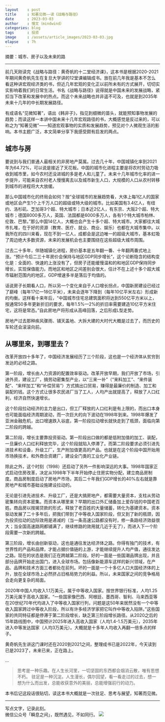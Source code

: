 ```yaml
---
layout    : post
title     : 知著见微——读《战略与路径》
date      : 2023-03-03
author    : 慢文（mindwind）
categories: blog
tags      : 投资
image     : /assets/article_images/2023-03-03.jpg
elapse    : 7h
---
```


摘要：城市、房子以及未来的路

---

前几天刚读完《战略与路径：黄奇帆的十二堂经济课》，这本书是根据2020-2021年期间黄奇帆先生在复旦大学讲的12堂课编辑成书。放在前几年我是基本不怎么看这种讲宏观经济类的书，但近几年宏观的变化正以前所未有的方式展开，切切实实影响着我们的日常生活。书名《战略与路径》说得就是中国未来的发展战略，紧扣当下改革和发展中的热点。而这个未来战略也并非遥不可及，也就是到2035年未来十几年的中长期发展路径。

有成语名“见微知著”，语出《韩非子》，指见到细微的苗头，就能预知事物发展的趋势；而读这样一本讲中国未来十几年宏观路径的书，大概感觉是反过来的，可以称之为“知著见微”——知道宏观事物的实质和发展趋势，预见对个人微观生活的影响。本书主题广泛，本文简单分享下我感受颇有启发的两点。


## 城市与房
要说到与我们普通人最相关的非房地产莫属。过去几十年，中国城镇化率到2021年为64.72%，可以说是接近了天花板。中国的城市化进程主要是将农村劳动力吸收到城市里，如今农村还没进城的多是老人和儿童了。未来十几年城市化率的进一步提升，可能来自农村老人慢慢离去以及城市新生人口，大规模的人口从农村转移到城市的进程将大大放缓。

那么中国城市化的终局会如何？按“全球城市的发展趋势看，大体上每1亿人的国家或地区会产生1个上千万人口的超级或特大级的城市。比如美国有3.4亿人，有纽约、洛杉矶、芝加哥3个超、特大城市；日本近2亿人，有东京、大阪2个超、特大城市；德国8000多万人，英国、法国都是6000多万人，各有1个特大城市柏林、伦敦、巴黎。”那么中国14亿人，大概也会产生十多个超、特大城市。大家都往大城市扎堆，在于好的资源（教育、医疗、就业、商业、娱乐）也都在大城市集中。以我所在的四川来看，现在不到一亿人，成都会是这边唯一的超级大城市，基本虹吸了周边绝大多数资源，未来的发展机会也主要围绕在这些超级大城市周围。

过去二十多年，伴随城镇化进程，房价基本是五年翻一番、十年翻两番式地上涨。“预计今后二三十年房价会保持与地区GDP同步增长”，这个论断隐含的结构变化是：全面的、快速的上涨没有了，但房子还能缓慢温和的和地区GDP保持同步增长，实现保值能力。而地区和地区之间差别会很大，估计不在上述十多个超大城市辐射范围内的地区，GDP增速多半是落后于均值的。

话说房子长期看人口，所以另一个变化来自于人口增长拐点，中国新房建设已经过了巅峰（每年17亿—18亿平米），未来会逐年下降到（每年10亿平米左右）形成新的均衡。这样看十来年后，“中国城市住宅总建筑面积将达到550亿平方米以上，按通常50多年更新折旧的要求，每年1.5%—2%的折旧率需要建造10亿平方米住宅，这将是常态。”自此房地产将形成从高峰回落，之后形成L型走势。

房地产过去那种疾风骤雨、铺天盖地、大拆大建的大时代大概是过去了，而历史的车轮还会滚滚向前。


## 从哪里来，到哪里去？
改革开放四十多年了，中国经济发展经历了三个阶段，这也是一个经济体从贫穷到发达的必经之路。

第一阶段，增长由人力资源的配置效率驱动。改革开放早期，我们开放了市场，引进外资，建设工厂，搞劳动密集型产业，以“三来一补”（“来料加工”、“来件装配”、“来样加工”和“补偿贸易”）方式搞出口贸易，赚得是最廉价的制造、加工和装配的钱。这个方式让很多农民进厂当了工人，人均产出就提高了，释放了人口红利，经济自然快速增长。

这个阶段拉动经济的主力是出口，但工厂释放的人口红利是有上限的，而出口本身也可能面临经济周期波动，而一次巨大的向下波动在1998年到来。1998年爆发了亚洲金融危机，出口增速跌入谷底，第一阶段拉动增长就快走到了瓶颈，面临向第二阶段的跨越。

第二阶段，增长主要靠投资驱动。第一阶段出口做的都是低附加值的加工、装配，一旦廉价人口红利释放完毕，这个阶段就陷入停滞了。而第二阶段要求必须引进先进技术和设备，升级工厂，生产附加值更高的产品。也就是在这个阶段中国开始用市场换技术，和外商合资建厂，建设全门类的工业化产业链。

除此之外，这个时刻（1998）还启动了另外一件影响深远的大事。1998年国家正式启动住房改革，决定从1998年下半年开始停止住房实物分配，建立商品房制度。商品房制度启动了房地产市场，其后二十年我们GDP增长的40%左右就是靠房地产和城市基础设施建设拉动的。

无论是引进先进技术、升级工厂，还是大搞房地产，都需要大量资本，支柱从劳动密集转向资本密集。而资本从哪里来？早期的出口外汇储备加上爱存钱的中国老百姓。商品房以按揭贷款的形式，释放了老百姓的大量储蓄，转化为基建资本。资本驱动发展了二十多年后，把我们带到了中等收入国家阶段，但又到了新的瓶颈，因为投资拉动的边际效用是递减的（当一条高速公路都没有时，修一条路经济效益很大；当全国高速路网都铺满了，继续修路的效用就几近于无了），而进入下一个阶段需要一次新的跨越。

第三阶段，增长由创新驱动，这也是通往发达经济体之路。你得有独门的技术，有世界性的产品和品牌，才能占据价值链的上游，才能继续提升人均产值，通往发达之路。现在的状态是我们正在跨越第二阶段。好的一面是一些国潮品牌出现，并且部分品牌开始走出国门，进入全球市场。包括像新能源车这样的新兴领域，在产品、品牌和技术方面三者都处在前列。坏的一面是一个十多亿人口大国经济体的上升，放在全球市场上必然挤占旧格局势力的利益。所以，未来国家之间的竞争格局会走向更复杂的局面。

2020年中国人均收入1.1万美元，属于中等收入国家。按世界银行标准，人均1.25万美元属于高收入国家。“一些国家像巴西、阿根廷、墨西哥、智利、马来西亚等在20世纪70年代均进入了中等收入国家行列，问题是这50年来居然没有一个中等收入国家跨过中等收入阶段，所以有许多经济学家把它叫作中等收入陷阱。”这些国家的共同特征都是停滞于第二阶段增长，缺乏第三阶段增长路径。从2020之后的15年路线图中，中国预计2025年进入高收入国家（人均1.4-1.5万美元），2035年进入中等发达国家（人均3万美元）。大概就是十多年人均收入再翻一倍多点的样子。

黄奇帆先生讲这门课时还在2020到2021之间，整理成书已是2022年，今天读到已是2023了，未来已来，正在路上。

...

> 思考是一种乐趣。在人生长河里，一切坚固的东西都会烟消云散，唯有思想不朽。
> 驻足是一种沉淀。人生漫长，偶尔回望，看一看走过的过去，想一想为什么而出发，总能收获意外的美丽，总能增强前行的动力。

本书后记这段话很贴切，读这本书大概就是一次驻足、思考与展望，知著而见微。

---
写点文字，记录此刻。  
微信公众号「瞬息之间」，既然遇见，不如同行。
![](/assets/images/qrcode_wechat_avatar.jpg)
